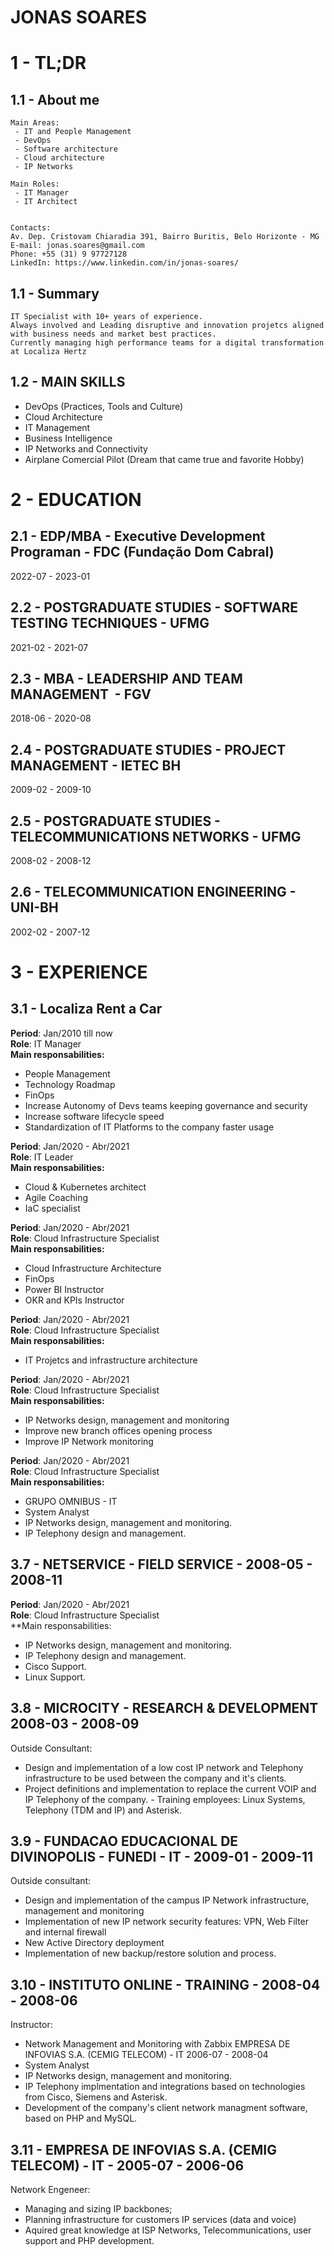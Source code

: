 # JONAS SOARES

# 1 - TL;DR

## 1.1 - About me
```
Main Areas:
 - IT and People Management
 - DevOps
 - Software architecture
 - Cloud architecture
 - IP Networks

Main Roles: 
 - IT Manager
 - IT Architect


Contacts:
Av. Dep. Cristovam Chiaradia 391, Bairro Buritis, Belo Horizonte - MG
E-mail: jonas.soares@gmail.com
Phone: +55 (31) 9 97727128
LinkedIn: https://www.linkedin.com/in/jonas-soares/
```

## 1.1 - Summary
```
IT Specialist with 10+ years of experience.  
Always involved and Leading disruptive and innovation projetcs aligned with business needs and market best practices. 
Currently managing high performance teams for a digital transformation at Localiza Hertz 
```

## 1.2 - MAIN SKILLS
- DevOps (Practices, Tools and Culture)
- Cloud Architecture
- IT Management
- Business Intelligence
- IP Networks and Connectivity
- Airplane Comercial Pilot (Dream that came true and favorite Hobby)


# 2 - EDUCATION

## 2.1 - EDP/MBA - Executive Development Programan - FDC (Fundação Dom Cabral)
2022-07 - 2023-01

## 2.2 - POSTGRADUATE STUDIES - SOFTWARE TESTING TECHNIQUES - UFMG
2021-02 - 2021-07

## 2.3 - MBA - LEADERSHIP AND TEAM MANAGEMENT  - FGV
2018-06 - 2020-08

## 2.4 - POSTGRADUATE STUDIES - PROJECT MANAGEMENT - IETEC BH
2009-02 - 2009-10

## 2.5 - POSTGRADUATE STUDIES - TELECOMMUNICATIONS NETWORKS - UFMG
2008-02 - 2008-12

## 2.6 - TELECOMMUNICATION ENGINEERING - UNI-BH
2002-02 - 2007-12


# 3 - EXPERIENCE

## 3.1 - Localiza Rent a Car
**Period**: Jan/2010 till now <br>
**Role**: IT Manager <br>
**Main responsabilities:** 
- People Management 
- Technology Roadmap
- FinOps
- Increase Autonomy of Devs teams keeping governance and security
- Increase software lifecycle speed
- Standardization of IT Platforms to the company faster usage


**Period**: Jan/2020 - Abr/2021 <br>
**Role**: IT Leader <br>
**Main responsabilities:**
- Cloud & Kubernetes architect
- Agile Coaching
- IaC specialist


**Period**: Jan/2020 - Abr/2021 <br>
**Role**: Cloud Infrastructure Specialist <br>
**Main responsabilities:**
 - Cloud Infrastructure Architecture
 - FinOps
 - Power BI Instructor
 - OKR and KPIs Instructor


**Period**: Jan/2020 - Abr/2021 <br>
**Role**: Cloud Infrastructure Specialist <br>
**Main responsabilities:**
 - IT Projetcs and infrastructure architecture


**Period**: Jan/2020 - Abr/2021 <br>
**Role**: Cloud Infrastructure Specialist <br>
**Main responsabilities:**
 - IP Networks design, management and monitoring
 - Improve new branch offices opening process
 - Improve IP Network monitoring



**Period**: Jan/2020 - Abr/2021 <br>
**Role**: Cloud Infrastructure Specialist <br>
**Main responsabilities:**
 - GRUPO OMNIBUS - IT
 - System Analyst
 - IP Networks design, management and monitoring.
 - IP Telephony design and management.


## 3.7 - NETSERVICE - FIELD SERVICE - 2008-05 - 2008-11
**Period**: Jan/2020 - Abr/2021 <br>
**Role**: Cloud Infrastructure Specialist <br>
**Main responsabilities:
 - IP Networks design, management and monitoring.
 - IP Telephony design and management.
 - Cisco Support.
 - Linux Support.


## 3.8 - MICROCITY - RESEARCH & DEVELOPMENT 2008-03 - 2008-09
Outside Consultant:
- Design and implementation of a low cost IP network and Telephony infrastructure to be used between the company and it's clients.
- Project definitions and implementation to replace the current VOIP and IP Telephony of the company.
- Training employees: Linux Systems, Telephony (TDM and IP) and Asterisk.


## 3.9 - FUNDACAO EDUCACIONAL DE DIVINOPOLIS - FUNEDI - IT - 2009-01 - 2009-11
Outside consultant: 
- Design and implementation of the campus IP Network infrastructure, management and monitoring
- Implementation of new IP network security features: VPN, Web Filter and internal firewall
- New Active Directory deployment
- Implementation of new backup/restore solution and process.


## 3.10 - INSTITUTO ONLINE - TRAINING - 2008-04 - 2008-06
Instructor:
- Network Management and Monitoring with Zabbix
  EMPRESA DE INFOVIAS S.A. (CEMIG TELECOM) - IT
  2006-07 - 2008-04
- System Analyst
- IP Networks design, management and monitoring.
- IP Telephony implmentation and integrations based on technologies from Cisco, Siemens and Asterisk.
- Development of the company&#39;s client network managment software, based on PHP and MySQL.


## 3.11 - EMPRESA DE INFOVIAS S.A. (CEMIG TELECOM) - IT - 2005-07 - 2006-06
Network Engeneer:
- Managing and sizing IP backbones;
- Planning infrastructure for customers IP services (data and voice)
- Aquired great knowledge at ISP Networks, Telecommunications, user support and PHP development.
